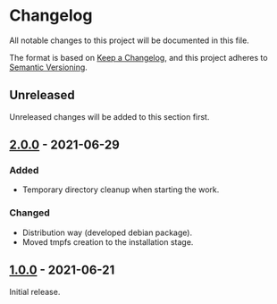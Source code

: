 # Changelog
All notable changes to this project will be documented in this file.

The format is based on [Keep a Changelog](https://keepachangelog.com/en/1.0.0/),
and this project adheres to [Semantic Versioning](https://semver.org/spec/v2.0.0.html).

## Unreleased
Unreleased changes will be added to this section first.


## [2.0.0] - 2021-06-29
### Added
- Temporary directory cleanup when starting the work.

### Changed
- Distribution way (developed debian package).
- Moved tmpfs creation to the installation stage.

[2.0.0]: https://github.com/resolator/rpi-surveillance/compare/v1.0.0...v2.0.0


## [1.0.0] - 2021-06-21
Initial release.

[1.0.0]: https://github.com/resolator/rpi-surveillance/releases/tag/v1.0.0

